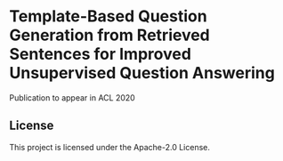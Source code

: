 # Template-Based Question Generation from Retrieved Sentences for Improved Unsupervised Question Answering

Publication to appear in ACL 2020

## License

This project is licensed under the Apache-2.0 License.
